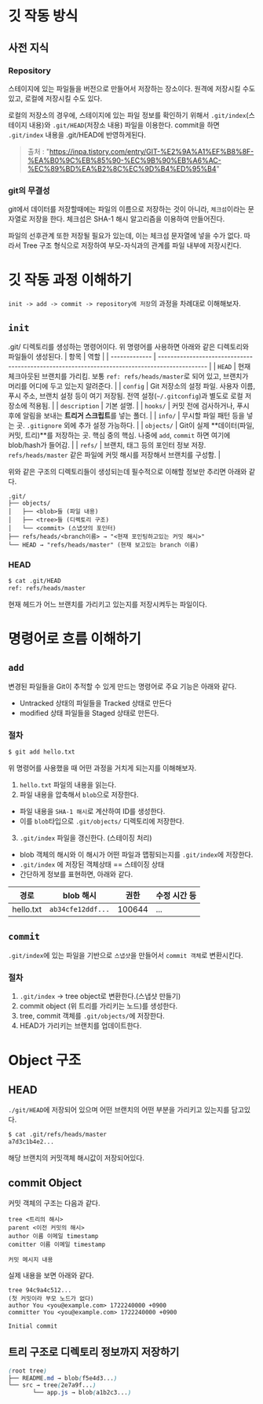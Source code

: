 # 깃 작동 방식

## 사전 지식
### Repository
스테이지에 있는 파일들을 버전으로 만들어서 저장하는 장소이다. 원격에 저장시킬 수도 있고, 로컬에 저장시킬 수도 있다.

로컬의 저장소의 경우에, 스테이지에 있는 파일 정보를 확인하기 위해서 `.git/index`(스테이지 내용)와 `.git/HEAD`(저장소 내용) 파일을 이용한다. commit을 하면 `.git/index` 내용을 .git/HEAD에 반영하게된다.



> 출처 : "https://inpa.tistory.com/entry/GIT-%E2%9A%A1%EF%B8%8F-%EA%B0%9C%EB%85%90-%EC%9B%90%EB%A6%AC-%EC%89%BD%EA%B2%8C%EC%9D%B4%ED%95%B4"


### git의 무결성
git에서 데이터를 저장할때에는 파일의 이름으로 저장하는 것이 아니라, `체크섬`이라는 문자열로 저장을 한다.
체크섬은 SHA-1 해시 알고리즘을 이용하여 만들어진다. 

파일의 선후관계 또한 저장될 필요가 있는데, 이는 체크섬 문자열에 넣을 수가 없다. 따라서 Tree 구조 형식으로 저장하여
부모-자식과의 관계를 파일 내부에 저장시킨다.

# 깃 작동 과정 이해하기
`init -> add -> commit -> repository에 저장`의 과정을 차례대로 이해해보자.

## `init`

.git/ 디렉토리를 생성하는 명령어이다.
위 명령어를 사용하면 아래와 같은 디렉토리와 파일들이 생성된다.
| 항목            | 역할                                                                                            |
| ------------- | --------------------------------------------------------------------------------------------- |
| `HEAD`        | 현재 체크아웃된 브랜치를 가리킴. 보통 `ref: refs/heads/master`로 되어 있고, 브랜치가 머리를 어디에 두고 있는지 알려준다.               |
| `config`      | Git 저장소의 설정 파일. 사용자 이름, 푸시 주소, 브랜치 설정 등이 여기 저장됨. 전역 설정(`~/.gitconfig`)과 별도로 로컬 저장소에 적용됨.      |
| `description` | 기본 설명.                                                   |
| `hooks/`      | 커밋 전에 검사하거나, 푸시 후에 알림을 보내는 **트리거 스크립트**를 넣는 폴더.                    |
| `info/`       | 무시할 파일 패턴 등을 넣는 곳. `.gitignore` 외에 추가 설정 가능하다.                                                  |
| `objects/`    | Git이 실제 \*\*데이터(파일, 커밋, 트리)\*\*를 저장하는 곳. 핵심 중의 핵심. 나중에 `add`, `commit` 하면 여기에 blob/hash가 들어감. |
| `refs/`       | 브랜치, 태그 등의 포인터 정보 저장. `refs/heads/master` 같은 파일에 커밋 해시를 저장해서 브랜치를 구성함.                        |


위와 같은 구조의 디렉토리들이 생성되는데 필수적으로 이해할 정보만 추리면 아래와 같다.

```text
.git/
├── objects/
│   ├── <blob>들 (파일 내용)
│   ├── <tree>들 (디렉토리 구조)
│   └── <commit> (스냅샷의 포인터)
├── refs/heads/<branch이름> → "<현재 포인팅하고있는 커밋 해시>" 
└── HEAD → "refs/heads/master" (현재 보고있는 branch 이름)
```


### HEAD
```bash
$ cat .git/HEAD
ref: refs/heads/master
```
현재 헤드가 어느 브랜치를 가리키고 있는지를 저장시켜두는 파일이다.

# 명령어로 흐름 이해하기

## `add`
변경된 파일들을 Git이 추적할 수 있게 만드는 명령어로 주요 기능은 아래와 같다.
- Untracked 상태의 파일들을 Tracked 상태로 만든다
- modified 상태 파일들을 Staged 상태로 만든다.

### 절차
```bash
$ git add hello.txt
```

위 명령어를 사용했을 때 어떤 과정을 거치게 되는지를 이해해보자.

1. `hello.txt` 파일의 내용을 읽는다.
2. 파일 내용을 압축해서 `blob`으로 저장한다.
  - 파일 내용을 `SHA-1 해시`로 계산하여 ID를 생성한다.
  - 이를 `blob`타입으로 `.git/objects/` 디렉토리에 저장한다.
3. `.git/index` 파일을 갱신한다. (스테이징 처리)
  - blob 객체의 해시와 이 해시가 어떤 파일과 맵핑되는지를 `.git/index`에 저장한다.
  - `.git/index` 에 저장된 객체상태 == 스테이징 상태
  - 간단하게 정보를 표현하면, 아래와 같다.

  | 경로        | blob 해시           | 권한     | 수정 시간 등 |
  | --------- | ----------------- | ------ | ------- |
  | hello.txt | `ab34cfe12ddf...` | 100644 | ...     |


## `commit`
`.git/index`에 있는 파일을 기반으로 `스냅샷`을 만들어서 `commit 객체`로 변환시킨다.

### 절차
1. `.git/index` -> tree object로 변환한다.(스냅샷 만들기)
2. commit object (위 트리를 가리키는 노드)를 생성한다.
3. tree, commit 객체를 `.git/objects/`에 저장한다.
4. HEAD가 가리키는 브랜치를 업데이트한다.


# Object 구조

## HEAD
`./git/HEAD`에 저장되어 있으며 어떤 브랜치의 어떤 부분을 가리키고 있는지를 담고있다.
```bash
$ cat .git/refs/heads/master
a7d3c1b4e2...
```
해당 브랜치의 커밋객체 해시값이 저장되어있다.



## commit Object
커밋 객체의 구조는 다음과 같다.
```
tree <트리의 해시>
parent <이전 커밋의 해시>
author 이름 이메일 timestamp
comitter 이름 이메일 timestamp

커밋 메시지 내용
```
실제 내용을 보면 아래와 같다.
```text
tree 94c9a4c512...
(첫 커밋이라 부모 노드가 없다)
author You <you@example.com> 1722240000 +0900
committer You <you@example.com> 1722240000 +0900

Initial commit
```

## 트리 구조로 디렉토리 정보까지 저장하기
```scss
(root tree)
├── README.md → blob(f5e4d3...)
└── src → tree(2e7a9f...)
       └── app.js → blob(a1b2c3...)
```